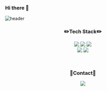 ### Hi there 👋

![header](https://capsule-render.vercel.app/api?type=slice&color=gradient&height=160&section=header&text=Hi!%20I'm%20Younyi!&fontAlign=50&fontAlignY=70&fontSize=90&fontColor=000000)

<h3 align="center">✏️Tech Stack✏️</h3>
<p align="center">
  <img src="https://img.shields.io/badge/HTML-E34F26?style=flat-square&logo=html5&logoColor=white"/></a>
  <img src="https://img.shields.io/badge/CSS3-1572B6?style=flat-square&logo=CSS3&logoColor=white"/></a>
  <img src="https://img.shields.io/badge/JavaScript-F7DF1E?style=flat-square&logo=JavaScript&logoColor=white"/></a>
  <br>
  <img src="https://img.shields.io/badge/Java-007396?style=flat-square&logo=Java&logoColor=white"/></a>
  <img src="https://img.shields.io/badge/SQLite-003B57?style=flat-square&logo=SQLite&logoColor=white"/></a>
</p> 

<br>
<h3 align="center">🚀Contact🚀</h3>

<p align="center">
 <a href="mailto:rlakuku1221@gmail.com"><img src="https://img.shields.io/badge/Gmail-d14836?style=flat-square&logo=Gmail&logoColor=white&link=rlakuku1221@gmail.com"/></a>
<!--
**younyikim/younyikim** is a ✨ _special_ ✨ repository because its `README.md` (this file) appears on your GitHub profile.

Here are some ideas to get you started:

- 🔭 I’m currently working on ...
- 🌱 I’m currently learning ...
- 👯 I’m looking to collaborate on ...
- 🤔 I’m looking for help with ...
- 💬 Ask me about ...
- 📫 How to reach me: ...
- 😄 Pronouns: ...
- ⚡ Fun fact: ...
-->
